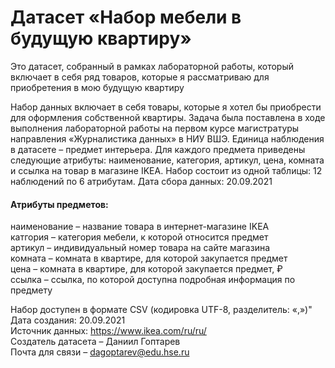 # Датасет «Набор мебели в будущую квартиру»

Это датасет, собранный в рамках лабораторной работы, который включает в себя ряд товаров, которые я рассматриваю для приобретения в мою будущую квартиру

Набор данных включает в себя товары, которые я хотел бы приобрести для оформления собственной квартиры. Задача была поставлена в ходе выполнения лабораторной работы на первом курсе магистратуры направления «Журналистика данных» в НИУ ВШЭ. 
Единица наблюдения в датасете – предмет интерьера. Для каждого предмета приведены следующие атрибуты: наименование, категория, артикул, цена, комната и ссылка на товар в магазине IKEA.
Набор состоит из одной таблицы: 12 наблюдений по 6 атрибутам. Дата сбора данных: 20.09.2021

#### Атрибуты предметов:
наименование – название товара в интернет-магазине IKEA <br/>
катгория – категория мебели, к которой относится предмет <br/>
артикул – индивидуальный номер товара на сайте магазина <br/>
комната – комната в квартире, для которой закупается предмет <br/>
цена – комната в квартире, для которой закупается предмет, ₽ <br/>
ссылка – ссылка, по которой доступна подробная информация по предмету

Набор доступен в формате CSV (кодировка UTF-8, разделитель: «,»)" <br/>
Дата создания: 20.09.2021 <br/>
Источник данных: https://www.ikea.com/ru/ru/ <br/>
Создатель датасета – Даниил Гоптарев <br/>
Почта для связи – dagoptarev@edu.hse.ru <br/>
